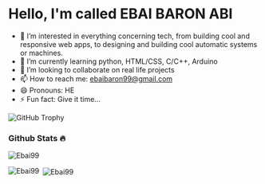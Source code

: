 # Hello, I'm called EBAI BARON ABI

- 👀 I’m interested in everything concerning tech, from building cool and responsive web apps, to designing and building cool automatic systems or machines.
- 🌱 I’m currently learning python, HTML/CSS, C/C++, Arduino
- 💞️ I’m looking to collaborate on real life projects
- 📫 How to reach me: ebaibaron99@gmail.com
- 😄 Pronouns: HE
- ⚡ Fun fact: Give it time...

<img src="https://github-profile-trophy.vercel.app/?username=Ebai99&row=1&theme=darkhub&margin-w=15&no-bg=true" alt="GitHub Trophy">

### Github Stats 🔥

<p><img align="center" src="https://github-readme-streak-stats.herokuapp.com?user=Ebai99&theme=radical&date_format=j%20M%5B%20Y%5D&sideLabels=DDB225" alt="Ebai99" /></p>
<p><img align="left" src="https://github-readme-stats.vercel.app/api/top-langs?username=Ebai99&show_icons=true&locale=en&layout=compact&theme=cobalt" alt="Ebai99" /></p>
<p>&nbsp;<img align="center" src="https://github-readme-stats.vercel.app/api?username=Ebai99&show_icons=true&locale=en&theme=tokyonight" alt="Ebai99" /></p>

<!---
Ebai99/Ebai99 is a ✨ special ✨ repository because its `README.md` (this file) appears on your GitHub profile.
You can click the Preview link to take a look at your changes.
--->
